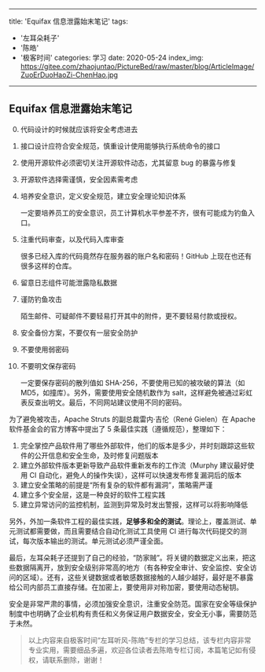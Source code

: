 
---
title: 'Equifax 信息泄露始末笔记'
tags:
  - '左耳朵耗子'
  - '陈皓'
  - '极客时间'
categories: 学习
date: 2020-05-24
index_img: https://gitee.com/zhaojuntao/PictureBed/raw/master/blog/ArticleImage/ZuoErDuoHaoZi-ChenHao.jpg
---

## Equifax 信息泄露始末笔记

0. 代码设计的时候就应该将安全考虑进去
1. 接口设计应符合安全规范，慎重设计使用能够执行系统命令的接口
2. 使用开源软件必须密切关注开源软件动态，尤其留意 bug 的暴露与修复
3. 开源软件选择需谨慎，安全因素需考虑
4. 培养安全意识，定义安全规范，建立安全理论知识体系

    一定要培养员工的安全意识，员工计算机水平参差不齐，很有可能成为钓鱼入口。

5. 注重代码审查，以及代码入库审查

    很多已经入库的代码竟然存在服务器的账户名和密码！GitHub 上现在也还有很多这样的仓库。

6. 留意日志组件可能泄露隐私数据
7. 谨防钓鱼攻击

    陌生邮件、可疑邮件不要轻易打开其中的附件，更不要轻易付款或授权。

8. 安全备份方案，不要仅有一层安全防护
9. 不要使用弱密码
10. 不要明文保存密码

    一定要保存密码的散列值如 SHA-256，不要使用已知的被攻破的算法（如 MD5，如撞库）。另外，需要使用安全随机数作为 salt，这样避免被通过彩虹表反查出明文。最后，不同网站建议使用不同的密码。


为了避免被攻击，Apache Struts 的副总裁雷内·吉伦（René Gielen）在 Apache 软件基金会的官方博客中提出了 5 条最佳实践（遵循规范），整理如下：

1. 完全掌控产品软件用了哪些外部软件，他们的版本是多少，并时刻跟踪这些软件的公开信息和安全生命，及时修复问题版本
2. 建立外部软件版本更新导致产品软件重新发布的工作流（Murphy 建议最好使用 CI 自动化，避免人的操作失误），这样可以快速发布修复漏洞后的版本
3. 建立安全策略的前提是“所有复杂的软件都有漏洞”，策略需严谨
4. 建立多个安全层，这是一种良好的软件工程实践
5. 建立异常访问的监控机制，监测到异常及时发出警报，这样可以将影响降低

另外，外加一条软件工程的最佳实践，**足够多和全的测试**。理论上，覆盖测试、单元测试都需要做，而且需要结合自动化测试工具使用 CI 进行每次代码提交的测试，每次版本输出的测试。单元测试必须严谨全面。

最后，左耳朵耗子还提到了自己的经验，“防家贼”。将关键的数据定义出来，把这些数据隔离开，放到安全级别非常高的地方（有各种安全审计、安全监控、安全访问的区域）。还有，这些关键数据或者敏感数据接触的人越少越好，最好是不暴露给公司内部员工直接存储。在加密上，要使用非对称加密，要使用动态秘钥。

安全是非常严肃的事情，必须加强安全意识，注重安全防范。国家在安全等级保护制度中也明确了企业机构有责任和义务保证用户数据安全，安全无小事，需要防范于未然。

> 以上内容来自极客时间“左耳听风-陈皓”专栏的学习总结，该专栏内容非常专业实用，需要细品多遍，欢迎各位读者去陈皓专栏订阅，本篇笔记如有侵权，请联系删除，谢谢！
